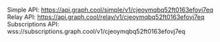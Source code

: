 Simple API: https://api.graph.cool/simple/v1/cjeoymqbq52ft0163efovj7eq
Relay API: https://api.graph.cool/relay/v1/cjeoymqbq52ft0163efovj7eq
Subscriptions API: wss://subscriptions.graph.cool/v1/cjeoymqbq52ft0163efovj7eq
